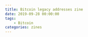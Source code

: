 ```yaml
---
title: Bitcoin legacy addresses zine
date: 2019-09-28 00:00:00
tags:
    - Bitcoin
categories: zines
---
```

